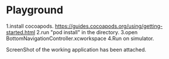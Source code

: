# Playground

1.install cocoapods.
    https://guides.cocoapods.org/using/getting-started.html
2.run "pod install" in the directory.
3.open BottomNavigationController.xcworkspace
4.Run on simulator. 

ScreenShot of the working application has been attached.
